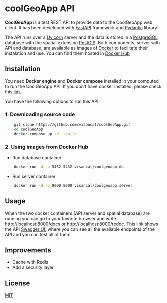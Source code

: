 # coolGeoApp API

**CoolGeoApp** is a test REST API to provide data to the CoolGeoApp web client.
It has been developed with [FastAPI](https://fastapi.tiangolo.com/) framework and [Pydantic](https://pydantic-docs.helpmanual.io/) library.

The API runs over a [Uvicorn](https://www.uvicorn.org/) server and the data is stored in a [PostgreSQL](https://www.postgresql.org/) database with the spatial extension [PostGIS](https://postgis.net/).
Both components, server with API and database, are available as images of [Docker](https://www.docker.com/) to facilitate their instalation and use. You can find them hosted in [Docker Hub](https://hub.docker.com/r/visancal/coolgeoapp)


## Installation

You need **Docker engine** and **Docker compose** installed in your computed to run the CoolGeoApp API. If you don't have docker installed, please check this [link](https://docs.docker.com/engine/install/).

You have the following options to run this API:

### 1. Downloading source code

```bash
    git clone https://github.com/visancal/coolGeoApp.git
    cd coolGeoApp
    docker-compose up -d --build
```
### 2. Using images from Docker Hub

* Run database container 
  
```bash
    docker run -d -p 5432:5432 visancal/coolgeoapp:db
```
* Run server container
  
```bash
    docker run -d -p 8000:8000 visancal/coolgeoapp:server
```

## Usage

When the two docker containers (API server and spatial database) are running you can go to your favorite browser and write [http://localhost:8000/docs](http://localhost:8000/docs) or [http://localhost:8000/redoc](http://localhost:8000/redoc).
This link shows the API [Swagger UI](https://swagger.io/), where you can see all the available endpoints of the API and you can test all of them.  

## Improvements
* Cache with Redis
* Add a security layer

## License
[MIT](https://choosealicense.com/licenses/mit/)